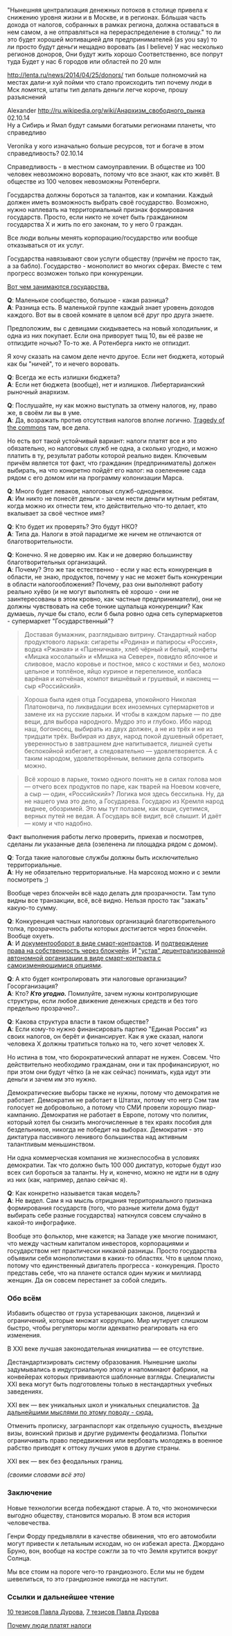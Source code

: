 "Нынешняя централизация денежных потоков в столице привела к снижению уровня жизни и в Москве, и в регионах. Бóльшая часть дохода от налогов, собранных в рамках региона, должна оставаться в нем самом, а не отправляться на перераспределение в столицу."
то ли это будет хорошей мотивацией для предпринимателей (as you say)
то ли просто будут деньги нещадно воровать (as I believe)
У нас несколько регионов доноров, Они будут жить хорошо
Соответственно, все попрут туда
Будет у нас 6 городов или областей по 20 млн

http://lenta.ru/news/2014/04/25/donors/
тип больше полномочий на местах дали-и хуй пойми что стало происходить
тип почему люди в Мск ломятся, штаты
тип делать деньги легче
короче, прошу разъяснений

Alexander
http://ru.wikipedia.org/wiki/Анархизм_свободного_рынка
02.10.14	
Ну а Сибирь и Ямал будут самыми богатыми регионами планеты, что справедливо

Veronika
у кого изначально больше ресурсов, тот и богаче
в этом справедливость?
02.10.14	


Справедливость - в местном самоуправлении. В обществе из 100 человек невозможно воровать, потому что все знают, как кто живёт. В обществе из 100 человек невозможны Ротенберги.

Государства должны бороться за талантов, как и компании. Каждый должен иметь возможность выбрать своё государство. Возможно, нужно наплевать на территориальный признак формирования государств. Просто, если никто не хочет быть гражданином государства X и жить по его законам, то у него 0 граждан.

Все люди вольны менять корпорацию/государство или вообще отказываться от их услуг.

Государства навязывают свои услуги обществу (причём не просто так, а за бабло). Государство - монополист во многих сферах. Вместе с тем прогресс возможен только при конкуренции.

[Вот чем занимаются государства.](https://vk.com/wall1_45610)

**Q**: Маленькое сообщество, большое - какая разница? <br>
**A**: Разница есть. В маленькой группе каждый знает уровень доходов каждого. Вот вы в своей комнате в целом всё друг про друга знаете.

Предположим, вы с девицами скидываетесь на новый холодильник, и одна из них покупает. Если она приворует тыщ 10, вы её разве не отпиздите ночью? То-то же. А Ротенберга никто не отпиздит.
	
Я хочу сказать на самом деле нечто другое. Если нет бюджета, который как бы "ничей", то и нечего воровать.
	

**Q**: Всегда же есть излишки бюджета? <br>
**A**: Если нет бюджета (вообще), нет и излишков. Либертарианский рыночный анархизм.


**Q**: Послушайте, ну как можно выступать за отмену налогов, ну, право же, в своём ли вы в уме. <br>
**A**: Да, возражать против отсутствия налогов вполне логично. [Tragedy of the commons](http://en.wikipedia.org/wiki/Tragedy_of_the_commons) там, все дела.

Но есть вот такой устойчивый вариант: налоги платят все и это обязательно, но налоговых служб не одна, а сколько угодно, и можно платить в ту, результат работы которой реально виден. Ключевым причём является тот факт, что гражданин (предприниматель) должен выбирать, на что конкретно пойдёт его налог: на озеленение сада рядом с его домом или на программу колонизации Марса. 

**Q**: Много будет леваков, налоговых служб-однодневок. <br>
**A**: Им никто не понесёт деньги - зачем нести деньги мутным ребятам, когда можно их отнести тем, кто действительно что-то делает, кто вкалывает за своё честное имя?

**Q**: Кто будет их проверять? Это будут НКО? <br>
**A**: Типа да. Налоги в этой парадигме же ничем не отличаются от благотворительности.
	
**Q**: Конечно. Я не доверяю им. Как и не доверяю большинству благотворительных организаций. <br>
**A**: Почему? Это же так естественно - если у нас есть конкуренция в области, не знаю, продуктов, почему у нас не может быть конкуренции в области налогообложения? Почему, раз они выполняют работу реально хуёво (и не могут выполнять её хорошо - они не заинтересованы в этом кровно, как частные предприниматели), они не должны чувствовать на себе тонкие щупальца конкуренции? Как думаешь, лучше бы стало, если б была ровно одна сеть супермаркетов - супермаркет "Государственный"?

> Доставая бумажник, разглядываю витрину. Стандартный набор продуктового ларька: сигареты «Родина» и папиросы «Россия», водка «Ржаная» и «Пшеничная», хлеб чёрный и белый, конфеты «Мишка косолапый» и «Мишка на Севере», повидло яблочное и сливовое, масло коровье и постное, мясо с костями и без, молоко цельное и топлёное, яйцо куриное и перепелиное, колбаса варёная и копчёная, компот вишнёвый и грушевый, и наконец — сыр «Российский».

> Хороша была идея отца Государева, упокойного Николая Платоновича, по ликвидации всех иноземных супермаркетов и замене их на русские ларьки. И чтобы в каждом ларьке — по две вещи, для выбора народного. Мудро это и глубоко. Ибо народ наш, богоносец, выбирать из двух должен, а не из трёх и не из тридцати трёх. Выбирая из двух, народ покой душевный обретает, уверенностью в завтрашнем дне напитывается, лишней суеты беспокойной избегает, а следовательно — удовлетворяется. А с таким народом, удовлетворённым, великие дела сотворить можно.

> Всё хорошо в ларьке, токмо одного понять не в силах голова моя — отчего всех продуктов по паре, как тварей на Ноевом ковчеге, а сыр — один, «Российский»? Логика моя здесь бессильна. Ну, да не нашего ума это дело, а Государева. Государю из Кремля народ виднее, обозримей. Это мы тут ползаем, как воши, суетимся, верных путей не ведая. А Государь всё видит, всё слышит. И даёт — кому и что надобно.


Факт выполнения работы легко проверить, приехав и посмотрев, сделаны ли указанные дела (озеленена ли площадка рядом с домом).


**Q**: Тогда такие налоговые службы должны быть исключительно территориальные. <br>
**A**: Ну не обязательно территориальные. На марсоход можно и с земли посмотреть ;)

Вообще через блокчейн всё надо делать для прозрачности. Там тупо видны все транзакции, всё, всё видно. Нельзя просто так "зажать" какую-то сумму.


**Q**: Конкуренция частных налоговых организаций благотворительного толка, прозрачность работы которых достигается через блокчейн. Вообще охуеть. <br>
**A**: И [документооборот в виде смарт-контрактов](http://bitnovosti.com/2014/03/05/dacs/). И [подтверждение права на собственность через блокчейн](http://bitnovosti.com/2014/06/10/ponyatie-umnoi-sobstvennosti/). И ["устав" децентрализованной автономной организации в виде смарт-контракта с самоизменяющимися опциями](https://github.com/snordenstorm/wiki/wiki/%5BRussian%5D-White-Paper#%D0%94%D0%B5%D1%86%D0%B5%D0%BD%D1%82%D1%80%D0%B0%D0%BB%D0%B8%D0%B7%D0%BE%D0%B2%D0%B0%D0%BD%D0%BD%D1%8B%D0%B5-%D0%B0%D0%B2%D1%82%D0%BE%D0%BD%D0%BE%D0%BC%D0%BD%D1%8B%D0%B5-%D0%BE%D1%80%D0%B3%D0%B0%D0%BD%D0%B8%D0%B7%D0%B0%D1%86%D0%B8%D0%B8).

**Q**: А кто будет контролировать эти налоговые организации? Госорганизация? <br>
**A**: Кто? **_Кто угодно._** Помилуйте, зачем нужны контролирующие структуры, если любое движение денежных средств и без того предельно прозрачно?..

**Q**: Какова структура власти в таком обществе? <br>
**A**: Если кому-то нужно финансировать партию "Единая Россия" из своих налогов, он берёт и финансирует. Как я уже сказал, налоги человека X должны тратиться только на то, чего хочет человек Х. 

Но истина в том, что бюрократический аппарат не нужен. Совсем. Что действительно необходимо гражданам, они и так профинансируют, но при этом они будут чётко (а не как сейчас) понимать, куда идут эти деньги и зачем им это нужно.

Демократические выборы также не нужны, потому что демократия не работает. Демократия не работает в Штатах, потому что негр Сэм там голосует не добровольно, а потому что СМИ провели хорошую пиар-кампанию. Демократия не работает в Европе, потому что политик, который хотел бы снизить многочисленные в тех краях пособия для бездельников, никогда не победит на выборах. Демократия - это диктатура пассивного ленивого большинства над активным талантливым меньшинством.

Ни одна коммерческая компания не жизнеспособна в условиях демократии. Так что должно быть 100 000 диктатур, которые будут изо всех сил бороться за таланты. Ну и, конечно, можно не идти ни в одну из них (как, например, делаю сейчас я).

**Q**: Как конкретно называется такая модель? <br>
**A**: Не видел. Сам я на мысль отрицания территориального признака формирования государств (того, что разные жители дома будут выбирать себе разные государства) наткнулся совсем случайно в какой-то инфографике.

Вообще это фольклор, мне кажется; на Западе уже многие понимают, что между частным капиталом инвесторов, корпорациями и государством нет практически никакой разницы. Просто государства объявили себя монополистами в каких-то областях. Что в целом плохо, потому что единственный двигатель прогресса - конкуренция. Просто представь себе, что на планете остался один мужик и миллиард женщин. Да он совсем перестанет за собой следить.

### Обо всём

Избавить общество от груза устаревающих законов, лицензий и ограничений, которые множат коррупцию. Мир мутирует слишком быстро, чтобы регуляторы могли адекватно реагировать на его изменения.

В XXI веке лучшая законодательная инициатива — ее отсутствие.

Дестандартизировать систему образования. Нынешние школы задумывались в индустриальную эпоху и напоминают фабрики, на конвейерах которых прививаются шаблонные взгляды. Специалисты XXI века могут быть подготовлены только в нестандартных учебных заведениях.

XXI век — век уникальных школ и уникальных специалистов. [За дальнейшими мыслями по этому поводу - сюда.](http://slon.ru/ipad/7_elementov_sistemy_obrazovaniya_xxi_veka-786760.xhtml)


Отменить прописку, загранпаспорт как отдельную сущность, въездные визы, воинский призыв и другие рудименты феодализма. Попытки ограничивать право передвижения или вербовать молодежь в военное рабство приводят к оттоку лучших умов в другие страны.

XXI век — век без феодальных границ.

*(своими словами всё это)*

### Заключение

Новые технологии всегда побеждают старые. А то, что экономически выгодно обществу, становится моралью. В этом вся история человечества.

Генри Форду предъявляли в качестве обвинения, что его автомобили могут привести к летальным исходам, но он избежал ареста. Джордано Бруно, вон, вообще на костре сожгли за то что Земля крутится вокруг Солнца.

Мы все стоим на пороге чего-то грандиозного. Если мы не будем шевелиться, то это грандиозное никогда не наступит.

### Ссылки и дальнейшее чтение

[10 тезисов Павла Дурова](http://www.afisha.ru/article/pavel-durov-vkontakte/), [7 тезисов Павла Дурова](https://vk.com/id1?w=wall1_45626)

[Почему люди платят налоги](http://ilyabirman.ru/meanwhile/all/why-people-pay-taxes/)